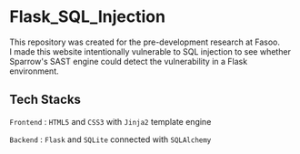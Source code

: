 # Flask_SQL_Injection

This repository was created for the pre-development research at Fasoo. <br />
I made this website intentionally vulnerable to SQL injection to see whether Sparrow's SAST engine could detect the vulnerability in a Flask environment.

## Tech Stacks

`Frontend`  : `HTML5` and `CSS3` with `Jinja2` template engine

`Backend`   : `Flask` and `SQLite` connected with `SQLAlchemy`

